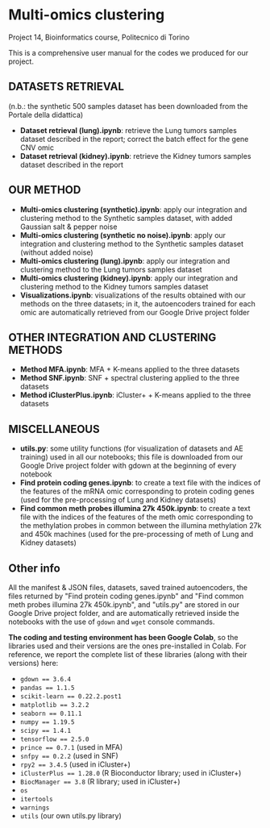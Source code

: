 # Multi-omics clustering
Project 14, Bioinformatics course, Politecnico di Torino

This is a comprehensive user manual for the codes we produced for our project.

## DATASETS RETRIEVAL
(n.b.: the synthetic 500 samples dataset has been downloaded from the Portale della didattica)

- **Dataset retrieval (lung).ipynb**: retrieve the Lung tumors samples dataset described in the report; correct the batch effect for the gene CNV omic
- **Dataset retrieval (kidney).ipynb**: retrieve the Kidney tumors samples dataset described in the report

## OUR METHOD
- **Multi-omics clustering (synthetic).ipynb**: apply our integration and clustering method to the Synthetic samples dataset, with added Gaussian salt & pepper noise
- **Multi-omics clustering (synthetic no noise).ipynb**: apply our integration and clustering method to the Synthetic samples dataset (without added noise)
- **Multi-omics clustering (lung).ipynb**: apply our integration and clustering method to the Lung tumors samples dataset
- **Multi-omics clustering (kidney).ipynb**: apply our integration and clustering method to the Kidney tumors samples dataset
- **Visualizations.ipynb**: visualizations of the results obtained with our methods on the three datasets; in it, the autoencoders trained for each omic are automatically retrieved from our Google Drive project folder

## OTHER INTEGRATION AND CLUSTERING METHODS
- **Method MFA.ipynb**: MFA + K-means applied to the three datasets
- **Method SNF.ipynb**: SNF + spectral clustering applied to the three datasets
- **Method iClusterPlus.ipynb**: iCluster+ + K-means applied to the three datasets

## MISCELLANEOUS
- **utils.py**: some utility functions (for visualization of datasets and AE training) used in all our notebooks; this file is downloaded from our Google Drive project folder with gdown at the beginning of every notebook
- **Find protein coding genes.ipynb**: to create a text file with the indices of the features of the mRNA omic corresponding to protein coding genes (used for the pre-processing of Lung and Kidney datasets)
- **Find common meth probes illumina 27k 450k.ipynb**: to create a text file with the indices of the features of the meth omic corresponding to the methylation probes in common between the illumina methylation 27k and 450k machines (used for the pre-processing of meth of Lung and Kidney datasets)

## Other info
All the manifest & JSON files, datasets, saved trained autoencoders, the files returned by "Find protein coding genes.ipynb" and "Find common meth probes illumina 27k 450k.ipynb", and "utils.py" are stored in our Google Drive project folder, and are automatically retrieved inside the notebooks with the use of `gdown` and `wget` console commands.

**The coding and testing environment has been Google Colab**, so the libraries used and their versions are the ones pre-installed in Colab. For reference, we report the complete list of these libraries (along with their versions) here:

- `gdown == 3.6.4`
- `pandas == 1.1.5`
- `scikit-learn == 0.22.2.post1`
- `matplotlib == 3.2.2`
- `seaborn == 0.11.1`
- `numpy == 1.19.5`
- `scipy == 1.4.1`
- `tensorflow == 2.5.0`
- `prince == 0.7.1` (used in MFA)
- `snfpy == 0.2.2` (used in SNF)
- `rpy2 == 3.4.5` (used in iCluster+)
- `iClusterPlus == 1.28.0` (R Bioconductor library; used in iCluster+)
- `BiocManager == 3.8` (R library; used in iCluster+)
- `os`
- `itertools`
- `warnings`
- `utils` (our own utils.py library)
